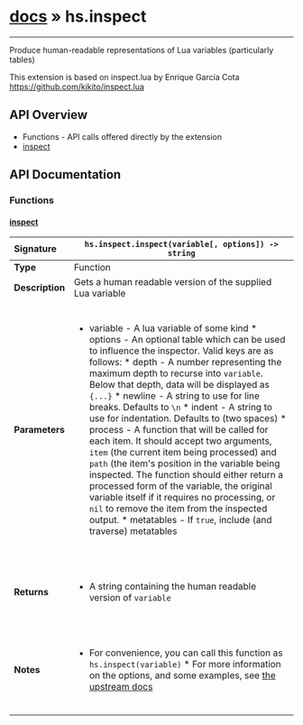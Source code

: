# [docs](index.md) » hs.inspect
---

Produce human-readable representations of Lua variables (particularly tables)

This extension is based on inspect.lua by Enrique García Cota
https://github.com/kikito/inspect.lua

## API Overview
* Functions - API calls offered directly by the extension
 * [inspect](#inspect)

## API Documentation

### Functions

#### [inspect](#inspect)
| <span style="float: left;">**Signature**</span> | <span style="float: left;">`hs.inspect.inspect(variable[, options]) -> string` </span>                                                          |
| -----------------------------------------------------|---------------------------------------------------------------------------------------------------------|
| **Type**                                             | Function                                                                                         |
| **Description**                                      | Gets a human readable version of the supplied Lua variable                                                                                         |
| **Parameters**                                       | <ul><br /><li>variable - A lua variable of some kind * options - An optional table which can be used to influence the inspector. Valid keys are as follows:  * depth - A number representing the maximum depth to recurse into <code>variable</code>. Below that depth, data will be displayed as <code>{...}</code>  * newline - A string to use for line breaks. Defaults to <code>\n</code>  * indent - A string to use for indentation. Defaults to <code></code> (two spaces)  * process - A function that will be called for each item. It should accept two arguments, <code>item</code> (the current item being processed) and <code>path</code> (the item's position in the variable being inspected. The function should either return a processed form of the variable, the original variable itself if it requires no processing, or <code>nil</code> to remove the item from the inspected output.  * metatables - If <code>true</code>, include (and traverse) metatables</li><br /></ul>                                        |
| **Returns**                                          | <ul><br /><li>A string containing the human readable version of <code>variable</code></li><br /></ul>                                           |
| **Notes**                                            | <ul><br /><li>For convenience, you can call this function as <code>hs.inspect(variable)</code> * For more information on the options, and some examples, see <a href="https://github.com/kikito/inspect.lua">the upstream docs</a></li><br /></ul>                                             |

